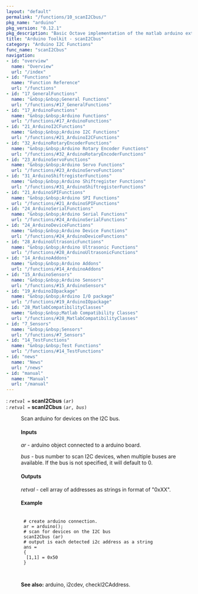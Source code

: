 ```yaml
---
layout: "default"
permalink: "/functions/10_scanI2Cbus/"
pkg_name: "arduino"
pkg_version: "0.12.1"
pkg_description: "Basic Octave implementation of the matlab arduino extension,  allowing communication to a programmed arduino board to control its  hardware."
title: "Arduino Toolkit - scanI2Cbus"
category: "Arduino I2C Functions"
func_name: "scanI2Cbus"
navigation:
- id: "overview"
  name: "Overview"
  url: "/index"
- id: "Functions"
  name: "Function Reference"
  url: "/functions"
- id: "17_GeneralFunctions"
  name: "&nbsp;&nbsp;General Functions"
  url: "/functions/#17_GeneralFunctions"
- id: "17_ArduinoFunctions"
  name: "&nbsp;&nbsp;Arduino Functions"
  url: "/functions/#17_ArduinoFunctions"
- id: "21_ArduinoI2CFunctions"
  name: "&nbsp;&nbsp;Arduino I2C Functions"
  url: "/functions/#21_ArduinoI2CFunctions"
- id: "32_ArduinoRotaryEncoderFunctions"
  name: "&nbsp;&nbsp;Arduino Rotary Encoder Functions"
  url: "/functions/#32_ArduinoRotaryEncoderFunctions"
- id: "23_ArduinoServoFunctions"
  name: "&nbsp;&nbsp;Arduino Servo Functions"
  url: "/functions/#23_ArduinoServoFunctions"
- id: "31_ArduinoShiftregisterFunctions"
  name: "&nbsp;&nbsp;Arduino Shiftregister Functions"
  url: "/functions/#31_ArduinoShiftregisterFunctions"
- id: "21_ArduinoSPIFunctions"
  name: "&nbsp;&nbsp;Arduino SPI Functions"
  url: "/functions/#21_ArduinoSPIFunctions"
- id: "24_ArduinoSerialFunctions"
  name: "&nbsp;&nbsp;Arduino Serial Functions"
  url: "/functions/#24_ArduinoSerialFunctions"
- id: "24_ArduinoDeviceFunctions"
  name: "&nbsp;&nbsp;Arduino Device Functions"
  url: "/functions/#24_ArduinoDeviceFunctions"
- id: "28_ArduinoUltrasonicFunctions"
  name: "&nbsp;&nbsp;Arduino Ultrasonic Functions"
  url: "/functions/#28_ArduinoUltrasonicFunctions"
- id: "14_ArduinoAddons"
  name: "&nbsp;&nbsp;Arduino Addons"
  url: "/functions/#14_ArduinoAddons"
- id: "15_ArduinoSensors"
  name: "&nbsp;&nbsp;Arduino Sensors"
  url: "/functions/#15_ArduinoSensors"
- id: "19_ArduinoIOpackage"
  name: "&nbsp;&nbsp;Arduino I/O package"
  url: "/functions/#19_ArduinoIOpackage"
- id: "28_MatlabCompatibilityClasses"
  name: "&nbsp;&nbsp;Matlab Compatibility Classes"
  url: "/functions/#28_MatlabCompatibilityClasses"
- id: "7_Sensors"
  name: "&nbsp;&nbsp;Sensors"
  url: "/functions/#7_Sensors"
- id: "14_TestFunctions"
  name: "&nbsp;&nbsp;Test Functions"
  url: "/functions/#14_TestFunctions"
- id: "news"
  name: "News"
  url: "/news"
- id: "manual"
  name: "Manual"
  url: "/manual"
---
```

<dl class="first-deftypefn">
<dt class="deftypefn" id="index-scanI2Cbus"><span class="category-def">: </span><span><code class="def-type"><var class="var">retval</var> =</code> <strong class="def-name">scanI2Cbus</strong> <code class="def-code-arguments">(<var class="var">ar</var>)</code><a class="copiable-link" href='#index-scanI2Cbus'></a></span></dt>
<dt class="deftypefnx def-cmd-deftypefn" id="index-scanI2Cbus-1"><span class="category-def">: </span><span><code class="def-type"><var class="var">retval</var> =</code> <strong class="def-name">scanI2Cbus</strong> <code class="def-code-arguments">(<var class="var">ar</var>, <var class="var">bus</var>)</code><a class="copiable-link" href='#index-scanI2Cbus-1'></a></span></dt>
<dd><p>Scan arduino for devices on the I2C bus.
</p>
<h4 class="subsubheading" id="Inputs">Inputs</h4>
<p><var class="var">ar</var> - arduino object connected to a arduino board.
</p>
<p><var class="var">bus</var> - bus number to scan I2C devices, when multiple buses are available.
 If the bus is not specified, it will default to 0.
</p> 
<h4 class="subsubheading" id="Outputs">Outputs</h4>
<p><var class="var">retval</var> - cell array of addresses as strings in format of &quot;0xXX&quot;.
</p>
<h4 class="subsubheading" id="Example">Example</h4>
<div class="example">
<pre class="example-preformatted"> <code class="code">
 # create arduino connection.
 ar = arduino();
 # scan for devices on the I2C bus
 scanI2Cbus (ar)
 # output is each detected i2c address as a string
 ans =
 {
  [1,1] = 0x50
 }
 </code>
 </pre></div>


<p><strong class="strong">See also:</strong> arduino, i2cdev, checkI2CAddress.
 </p></dd></dl>